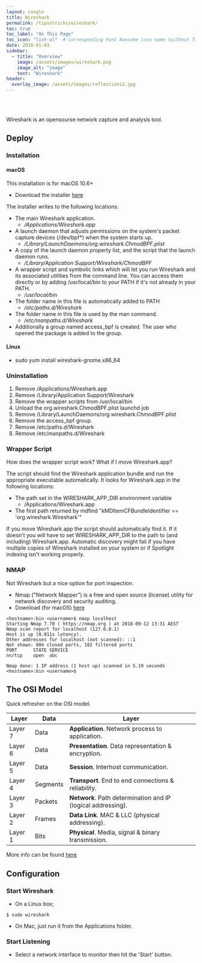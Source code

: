 ```yaml
---
layout: single
title: Wireshark
permalink: /tipsntricks/wireshark/
toc: true
toc_label: "On This Page"
toc_icon: "list-ul"  # corresponding Font Awesome icon name (without fa prefix)
date: 2018-01-03
sidebar:
  - title: "Overview"
    image: /assets/images/wireshark.png
    image_alt: "image"
    text: "Wireshark"
header:
  overlay_image: /assets/images/reflections2.jpg
---
```


<br><br>

Wireshark is an opensourse network capture and analysis tool.
## Deploy

### Installation

#### macOS
This installation is for macOS 10.6+

* Download the installer [here](https://www.wireshark.org/download.html)

The installer writes to the following locations:
* The main Wireshark application.
  - */Applications/Wireshark.app*
* A launch daemon that adjusts permissions on the system's packet capture devices (/dev/bpf*) when the system starts up.
  - */Library/LaunchDaemons/org.wireshark.ChmodBPF.plist*
* A copy of the launch daemon property list, and the script that the launch daemon runs.
  - */Library/Application Support/Wireshark/ChmodBPF*
* A wrapper script and symbolic links which will let you run Wireshark and its associated utilities from the command line. You can access them directly or by adding /usr/local/bin to your PATH if it's not already in your PATH.
  - */usr/local/bin*
* The folder name in this file is automatically added to PATH
  - */etc/paths.d/Wireshark*
* The folder name in this file is used by the man command.
  - */etc/manpaths.d/Wireshark*
* Additionally a group named access_bpf is created. The user who opened the package is added to the group.

#### Linux
* sudo yum install wireshark-gnome.x86_64

### Uninstallation
1.	Remove /Applications/Wireshark.app
2.	Remove /Library/Application Support/Wireshark
3.	Remove the wrapper scripts from /usr/local/bin
4.	Unload the org.wireshark.ChmodBPF.plist launchd job
5.	Remove /Library/LaunchDaemons/org.wireshark.ChmodBPF.plist
6.	Remove the access_bpf group.
7.	Remove /etc/paths.d/Wireshark
8.	Remove /etc/manpaths.d/Wireshark

### Wrapper Script
How does the wrapper script work? What if I move Wireshark.app?

The script should find the Wireshark application bundle and run the appropriate executable automatically. It looks for Wireshark.app in the following locations:

* The path set in the WIRESHARK_APP_DIR environment variable
  - /Applications/Wireshark.app
* The first path returned by mdfind "kMDItemCFBundleIdentifier == 'org.wireshark.Wireshark'"

If you move Wireshark.app the script should automatically find it. If it doesn't you will have to set WIRESHARK_APP_DIR to the path to (and including) Wireshark.app. Automatic discovery might fail if you have multiple copies of Wireshark installed on your system or if Spotlight indexing isn't working properly.

### NMAP
Not Wireshark but a nice option for port inspection.
* Nmap ("Network Mapper") is a free and open source (license) utility for network discovery and security auditing.
* Download (for macOS) [here](https://nmap.org/download.html#macosx)

```
<hostname>:bin <username>$ nmap localhost
Starting Nmap 7.70 ( https://nmap.org ) at 2018-09-12 13:31 AEST
Nmap scan report for localhost (127.0.0.1)
Host is up (0.011s latency).
Other addresses for localhost (not scanned): ::1
Not shown: 804 closed ports, 182 filtered ports
PORT      STATE SERVICE
nn/tcp    open  abc

Nmap done: 1 IP address (1 host up) scanned in 5.19 seconds
<hostname>:bin <username>$
```

## The OSI Model
Quick refresher on the OSI model.

| Layer			|Data| Layer |
|-----------|-------------|-------------|
| Layer 7	| Data | **Application**. Network process to application.|
| Layer 6	| Data | **Presentation**. Data representation & encryption.|
| Layer 5	| Data | **Session**. Interhost communication.|
| Layer 4	| Segments | **Transport**. End to end connections & reliability.|
| Layer 3	| Packets | **Network**. Path determination and IP (logical addressing).|
| Layer 2	| Frames | **Data Link**. MAC & LLC (physical addressing).|
| Layer 1	| Bits | **Physical**. Media, signal & binary transmission.|

More info can be found [here](https://en.wikipedia.org/wiki/OSI_model)

## Configuration

### Start Wireshark

* On a Linux box;

```
$ sudo wireshark
```

* On Mac, just run it from the Applications folder.

### Start Listening
* Select a network interface to monitor then hit the 'Start' button.
